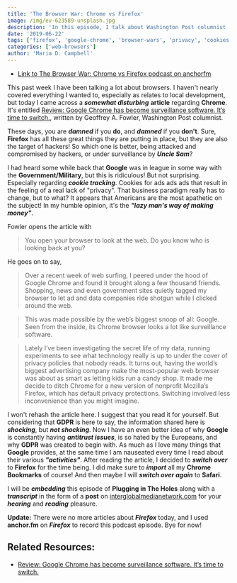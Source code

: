 ```yaml
---
title: 'The Browser War: Chrome vs Firefox'
image: /img/ev-623589-unsplash.jpg
description: 'In this episode, I talk about Washington Post columnist  Geoffrey A. Fowler's article entitled  "Review: Google Chrome has become surveillance software. It’s time to switch.", but does Firefox stand up against it?'
date: '2019-06-22'
tags: ['firefox', 'google-chrome', 'browser-wars', 'privacy', 'cookies', 'cookie-tracking']
categories: ['web-browsers']
author: 'Maria D. Campbell'
---
```


-   [Link to The Browser War: Chrome vs Firefox podcast on anchorfm](https://anchor.fm/maria-campbell/episodes/The-Browser-War-Chrome-vs-Firefox-e4doks)

This past week I have been talking a lot about browsers. I haven't nearly
covered everything I wanted to, especially as relates to local development, but
today I came across a **_somewhat disturbing_** **article** regarding
**Chrome**. It's entitled
[Review: Google Chrome has become surveillance software. It’s time to switch.](https://www.mercurynews.com/2019/06/21/google-chrome-has-become-surveillance-software-its-time-to-switch/),
written by Geoffrey A. Fowler, Washington Post columnist.

These days, you are **_damned_** if you **do**, and **_damned_** if you
**don't**. Sure, **Firefox** has all these great things they are putting in
place, but they are also the target of hackers! So which one is better, being
attacked and compromised by hackers, or under surveillance by **_Uncle Sam_**?

I had heard some while back that **Google** was in league in some way with the
**Government/Military**, but this is ridiculous! But not surprising. Especially
regarding **_cookie tracking_**. Cookies for ads ads ads that result in the
feeling of a real lack of "privacy". That business paradigm really has to
change, but to what? It appears that Americans are the most apathetic on the
subject! In my humble opinion, it's the **_"lazy man's way of making money"_**.

Fowler opens the article with

> You open your browser to look at the web. Do you know who is looking back at
> you?

He goes on to say,

> Over a recent week of web surfing, I peered under the hood of Google Chrome
> and found it brought along a few thousand friends. Shopping, news and even
> government sites quietly tagged my browser to let ad and data companies ride
> shotgun while I clicked around the web.

> This was made possible by the web’s biggest snoop of all: Google. Seen from
> the inside, its Chrome browser looks a lot like surveillance software.

> Lately I’ve been investigating the secret life of my data, running experiments
> to see what technology really is up to under the cover of privacy policies
> that nobody reads. It turns out, having the world’s biggest advertising
> company make the most-popular web browser was about as smart as letting kids
> run a candy shop. It made me decide to ditch Chrome for a new version of
> nonprofit Mozilla’s Firefox, which has default privacy protections. Switching
> involved less inconvenience than you might imagine.

I won't rehash the article here. I suggest that you read it for yourself. But
considering that **GDPR** is here to say, the information shared here is
**_shocking_**, but **_not shocking_**. Now I have an even better idea of why
**Google** is constantly having **_antitrust issues_**, is so hated by the
Europeans, and why **GDPR** was created to begin with. As much as I love many
things that **Google** provides, at the same time I am nauseated every time I
read about their various **_"activities"_**. After reading the article, I
decided to **_switch over_** to **Firefox** for the time being. I did make sure
to **_import_** all my **Chrome Bookmarks** of course! And then maybe I will
**_switch over again_** to **Safari**.

I will be **_embedding_** this episode of **Plugging in The Holes** along with a
**_transcript_** in the form of a **post** on
[interglobalmedianetwork.com](https://www.interglobalmedianetwork.com) for your
**_hearing_** and **_reading_** pleasure.

**Update:** There were no more articles about **_Firefox_** today, and I used
**anchor.fm** on **_Firefox_** to record this podcast episode. Bye for now!

## Related Resources:

-   [Review: Google Chrome has become surveillance software. It’s time to switch.](https://www.mercurynews.com/2019/06/21/google-chrome-has-become-surveillance-software-its-time-to-switch/)
